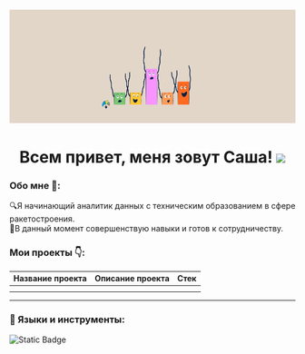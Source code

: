<h3 align="center">
<img src="https://github.com/alexander-shlykov/alexander-shlykov/blob/main/assets/Header-1.gif" height="200"/>
  
<h1 align="center">Всем привет, меня зовут Саша!  
<img src="https://github.com/blackcater/blackcater/raw/main/images/Hi.gif" height="32"/></h1>

### Обо мне :information_desk_person::  
:mag:Я начинающий аналитик данных с техническим образованием в сфере ракетостроения.  
:rocket:В данный момент совершенствую навыки и готов к сотрудничеству.  
### Мои проекты :point_down::
|Название проекта|Описание проекта|Стек|
|-----------|-----------|-----------|
||||
||||
___
### :wrench: Языки и инструменты:  
![Static Badge](https://img.shields.io/badge/:python)

